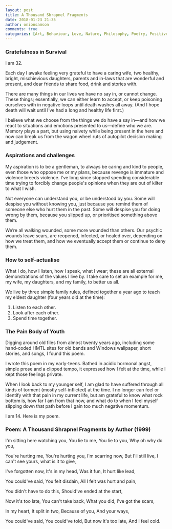 ```yaml
---
layout: post
title: A Thousand Shrapnel Fragments
date: 2018-01-23 21:35
author: onionsamson
comments: true
categories: [Art, Behaviour, Love, Nature, Philosophy, Poetry, Positive, Thinking, Writing]
---
```

<h3 id="gratefulness-in-survival">Gratefulness in Survival</h3>
<p>I am 32.</p>
<p>Each day I awake feeling very grateful to have a caring wife, two healthy, bright, mischievious daughters, parents and in-laws that are wonderful and present, and dear friends to share food, drink and stories with.</p>
<p>There are many things in our lives we have no say in, or cannot change. These things; essentially, we can either learn to accept, or keep poisoning ourselves with in negative loops until death washes all away. (And I hope death will wait until I’ve had a long and healthy life first.)</p>
<p>I believe what we choose from the things we do have a say in—and how we react to situations and emotions presented to us—define who we are. Memory plays a part, but using naivety while being present in the here and now can break us from the wagon wheel ruts of autopilot decision making and judgement. </p>
<h3 id="aspirations-and-challenges">Aspirations and challenges</h3>
<p>My aspiration is to be a gentleman, to always be caring and kind to people, even those who oppose me or my plans, because revenge is immature and violence breeds violence. I’ve long since stopped spending considerable time trying to forcibly change people's opinions when they are out of kilter to what I wish.</p>
<p>Not everyone can understand you, or be understood by you. Some will despise you without knowing you, just because you remind them of someone else who hurt them in the past. Some will despise you for doing wrong by them, because you slipped up, or prioritised something above them.</p>
<p>We’re all walking wounded, some more wounded than others. Our psychic wounds leave scars, are reopened, infected, or healed over, depending on how we treat them, and how we eventually accept them or continue to deny them.</p>
<h3 id="how-to-self-actualise">How to self-actualise</h3>
<p>What I do, how I listen, how I speak, what I wear; these are all external demonstrations of the values I live by. I take care to set an example for me, my wife, my daughters, and my family, to better us all.</p>
<p>We live by three simple family rules, defined together a year ago to teach my eldest daughter (four years old at the time):</p>
<ol>
<li>Listen to each other.</li>
<li>Look after each other.</li>
<li>Spend time together.</li>
</ol>
<h3 id="the-pain-body-of-youth">The Pain Body of Youth</h3>
<p>Digging around old files from almost twenty years ago, including some hand-coded HMTL sites for old bands and Windows wallpaper, short stories, and songs, I found this poem.</p>
<p>I wrote this poem in my early-teens. Bathed in acidic hormonal angst, simple prose and a clipped tempo, it expressed how I felt at the time, while I kept those feelings private.</p>
<p>When I look back to my younger self, I am glad to have suffered through all kinds of torment (mostly self-inflicted) at the time. I no longer can feel or identify with that pain in my current life, but am grateful to know what rock bottom is, how far I am from that now, and what do to when I feel myself slipping down that path before I gain too much negative momentum.</p>
<p>I am 14. Here is my poem.</p>
<h3 id="poem-a-thousand-shrapnel-fragments-by-author-1999-">Poem: A Thousand Shrapnel Fragments by Author (1999)</h3>
<p>I'm sitting here watching you, You lie to me, You lie to you, Why oh why do you, </p>
<p>You're hurting me, You're hurting you, I'm scarring now, But I'll still live, I can't see yours, what is it to give, </p>
<p>I've forgotten now, It's in my head, Was it fun, It hurt like lead, </p>
<p>You could've said, You felt disdain, All I felt was hurt and pain, </p>
<p>You didn't have to do this, Should've ended at the start, </p>
<p>Now it's too late, You can't take back, What you did, I've got the scars, </p>
<p>In my heart, It split in two, Because of you, And your ways, </p>
<p>You could've said, You could've told, But now it's too late, And I feel cold.</p>
